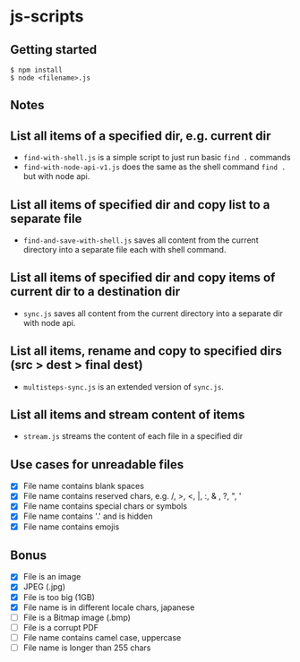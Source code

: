 # js-scripts

## Getting started

```shell
$ npm install
$ node <filename>.js
```

## Notes

## List all items of a specified dir, e.g. current dir
- `find-with-shell.js` is a simple script to just run basic `find .` commands
- `find-with-node-api-v1.js` does the same as the shell command `find .` but with node api.

## List all items of specified dir and copy list to a separate file
- `find-and-save-with-shell.js` saves all content from the current directory into a separate file each with shell command.

## List all items of specified dir and copy items of current dir to a destination dir
- `sync.js` saves all content from the current directory into a separate dir with node api.

## List all items, rename and copy to specified dirs (src > dest > final dest)
- `multisteps-sync.js` is an extended version of `sync.js`.

## List all items and stream content of items
- `stream.js` streams the content of each file in a specified dir

## Use cases for unreadable files

 - [x] File name contains blank spaces
 - [x] File name contains reserved chars, e.g. /, >, <, |, :, & , ?, ", '
 - [x] File name contains special chars or symbols
 - [x] File name contains '.' and is hidden
 - [x] File name contains emojis

  ## Bonus

 - [x] File is an image
  - [x] JPEG (.jpg)
 - [x] File is too big (1GB)
 - [x] File name is in different locale chars, japanese
 - [ ] File is a Bitmap image (.bmp)
 - [ ] File is a corrupt PDF
 - [ ] File name contains camel case, uppercase
 - [ ] File name is longer than 255 chars
